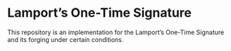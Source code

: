 # Lamport’s One-Time Signature
 This repository is an implementation for the Lamport’s One-Time Signature and its forging under certain conditions. 
